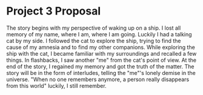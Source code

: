 <!DOCTYPE html>
<html>
<head>
</head>
<body>
  <h1>Project 3 Proposal</h1>
  <p>The story begins with my perspective of waking up on a ship. I lost all memory of my name, where I am, where I am going. Luckily I had a talking cat by my side. I followed the cat to explore the ship, trying to find the cause of my amnesia and to find my other companions. While exploring the ship with the cat, I became familiar with my surroundings and recalled a few things. In flashbacks, I saw another "me" from the cat's point of view. At the end of the story, I regained my memory and got the truth of the matter. The story will be in the form of interludes, telling the "me"'s lonely demise in the universe. "When no one remembers anymore, a person really disappears from this world" luckily, I still remember.
</p>
</body>
